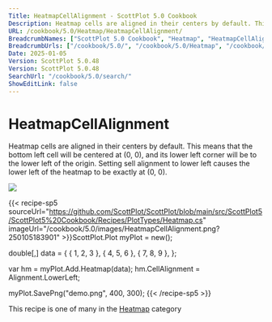 ```yaml
---
Title: HeatmapCellAlignment - ScottPlot 5.0 Cookbook
Description: Heatmap cells are aligned in their centers by default. This means that the bottom left cell will be centered at (0, 0), and its lower left corner will be to the lower left of the origin. Setting sell alignment to lower left causes the lower left of the heatmap to be exactly at (0, 0).
URL: /cookbook/5.0/Heatmap/HeatmapCellAlignment/
BreadcrumbNames: ["ScottPlot 5.0 Cookbook", "Heatmap", "HeatmapCellAlignment"]
BreadcrumbUrls: ["/cookbook/5.0/", "/cookbook/5.0/Heatmap", "/cookbook/5.0/Heatmap/HeatmapCellAlignment"]
Date: 2025-01-05
Version: ScottPlot 5.0.48
Version: ScottPlot 5.0.48
SearchUrl: "/cookbook/5.0/search/"
ShowEditLink: false
---
```



<div class='d-flex align-items-center mt-5'>
<h1 class='me-2 text-dark my-0 border-0'>HeatmapCellAlignment</h1>
</div>

Heatmap cells are aligned in their centers by default. This means that the bottom left cell will be centered at (0, 0), and its lower left corner will be to the lower left of the origin. Setting sell alignment to lower left causes the lower left of the heatmap to be exactly at (0, 0).

[![](/cookbook/5.0/images/HeatmapCellAlignment.png?250105183901)](/cookbook/5.0/images/HeatmapCellAlignment.png?250105183901)

{{< recipe-sp5 sourceUrl="https://github.com/ScottPlot/ScottPlot/blob/main/src/ScottPlot5/ScottPlot5%20Cookbook/Recipes/PlotTypes/Heatmap.cs" imageUrl="/cookbook/5.0/images/HeatmapCellAlignment.png?250105183901" >}}ScottPlot.Plot myPlot = new();

double[,] data = {
    { 1, 2, 3 },
    { 4, 5, 6 },
    { 7, 8, 9 },
};

var hm = myPlot.Add.Heatmap(data);
hm.CellAlignment = Alignment.LowerLeft;

myPlot.SavePng("demo.png", 400, 300);
{{< /recipe-sp5 >}}

<div class='my-5 text-center'>This recipe is one of many in the <a href='/cookbook/5.0/Heatmap'>Heatmap</a> category</div>


